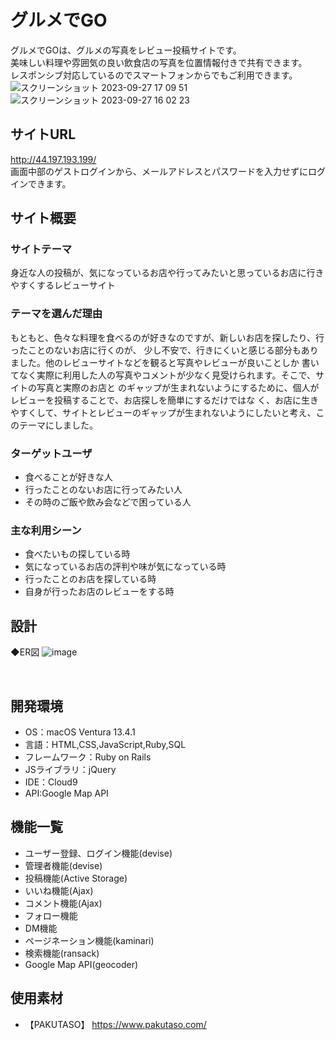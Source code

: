 # グルメでGO
グルメでGOは、グルメの写真をレビュー投稿サイトです。  
美味しい料理や雰囲気の良い飲食店の写真を位置情報付きで共有できます。  
レスポンシブ対応しているのでスマートフォンからでもご利用できます。 
![スクリーンショット 2023-09-27 17 09 51](https://github.com/Ryo0203VB/gourmet/assets/135448649/ffa9c0db-5a7d-484a-a5c9-41050c8608c5)
![スクリーンショット 2023-09-27 16 02 23](https://github.com/Ryo0203VB/gourmet/assets/135448649/0715deff-ced0-49c0-8d4b-77161ab43f1e)

## サイトURL
http://44.197.193.199/  
画面中部のゲストログインから、メールアドレスとパスワードを入力せずにログインできます。

## サイト概要
### サイトテーマ
身近な人の投稿が、気になっているお店や行ってみたいと思っているお店に行きやすくするレビューサイト
​
### テーマを選んだ理由
もともと、色々な料理を食べるのが好きなのですが、新しいお店を探したり、行ったことのないお店に行くのが、
少し不安で、行きにくいと感じる部分もありました。他のレビューサイトなどを観ると写真やレビューが良いことしか
書いてなく実際に利用した人の写真やコメントが少なく見受けられます。そこで、サイトの写真と実際のお店と
のギャップが生まれないようにするために、個人がレビューを投稿することで、お店探しを簡単にするだけではな
く、お店に生きやすくして、サイトとレビューのギャップが生まれないようにしたいと考え、このテーマにしました。
​
### ターゲットユーザ
- 食べることが好きな人
- 行ったことのないお店に行ってみたい人
- その時のご飯や飲み会などで困っている人

### 主な利用シーン
- 食べたいもの探している時
- 気になっているお店の評判や味が気になっている時
- 行ったことのお店を探している時
- 自身が行ったお店のレビューをする時
​
## 設計
◆ER図
![image](https://github.com/Ryo0203VB/gourmet/assets/135448649/0e98a091-da2f-4d4b-a4c0-b4fac269d456)

​
## 開発環境
- OS：macOS Ventura 13.4.1
- 言語：HTML,CSS,JavaScript,Ruby,SQL
- フレームワーク：Ruby on Rails
- JSライブラリ：jQuery
- IDE：Cloud9
- API:Google Map API
​
## 機能一覧
- ユーザー登録、ログイン機能(devise)
- 管理者機能(devise)
- 投稿機能(Active Storage)
- いいね機能(Ajax)
- コメント機能(Ajax)
- フォロー機能
- DM機能
- ページネーション機能(kaminari)
- 検索機能(ransack)
- Google Map API(geocoder)

## 使用素材
- 【PAKUTASO】 https://www.pakutaso.com/
